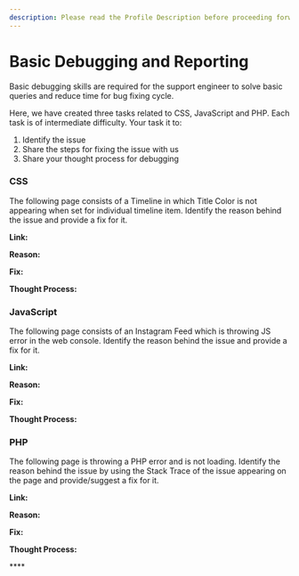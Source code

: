 ```yaml
---
description: Please read the Profile Description before proceeding forward with the tasks.
---
```


# Basic Debugging and Reporting

Basic debugging skills are required for the support engineer to solve basic queries and reduce time for bug fixing cycle.

Here, we have created three tasks related to CSS, JavaScript and PHP. Each task is of intermediate difficulty. Your task it to:

1. Identify the issue
2. Share the steps for fixing the issue with us
3. Share your thought process for debugging

### CSS

The following page consists of a Timeline in which Title Color is not appearing when set for individual timeline item. Identify the reason behind the issue and provide a fix for it.

**Link:**

**Reason:**

**Fix:**

**Thought Process:**

### **JavaScript**

The following page consists of an Instagram Feed which is throwing JS error in the web console. Identify the reason behind the issue and provide a fix for it.

**Link:**

**Reason:**

**Fix:**

**Thought Process:**

### **PHP**

The following page is throwing a PHP error and is not loading. Identify the reason behind the issue by using the Stack Trace of the issue appearing on the page and provide/suggest a fix for it.

**Link:**

**Reason:**

**Fix:**

**Thought Process:**

\*\*\*\*

